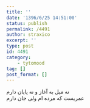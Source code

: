 ```yaml
---
title: ''
date: '1396/6/25 14:51:00'
status: publish
permalink: /4491
author: straxico
excerpt: ''
type: post
id: 4491
category:
    - tytomood
tag: []
post_format: []
---
```

نه میل به آغاز و نه پایان دارم  
عمریست که مرده ام ولی جان دارم